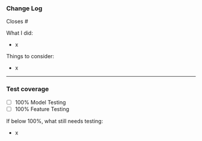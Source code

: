 ### Change Log

Closes #

What I did:
- x

Things to consider:
- x

------------------------------------------------------------------------------
### Test coverage

* [ ] 100% Model Testing
* [ ] 100% Feature Testing

If below 100%, what still needs testing:
- x
